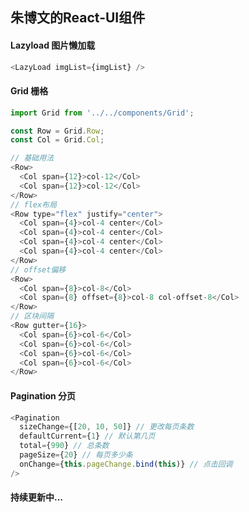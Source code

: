 ## 朱博文的React-UI组件

#### Lazyload 图片懒加载

```javascript
<LazyLoad imgList={imgList} />
```

#### Grid 栅格

```javascript
import Grid from '../../components/Grid';

const Row = Grid.Row;
const Col = Grid.Col;

// 基础用法
<Row>
  <Col span={12}>col-12</Col>
  <Col span={12}>col-12</Col>
</Row>
// flex布局
<Row type="flex" justify="center">
  <Col span={4}>col-4 center</Col>
  <Col span={4}>col-4 center</Col>
  <Col span={4}>col-4 center</Col>
  <Col span={4}>col-4 center</Col>
</Row>
// offset偏移
<Row>
  <Col span={8}>col-8</Col>
  <Col span={8} offset={8}>col-8 col-offset-8</Col>
</Row>
// 区块间隔
<Row gutter={16}>
  <Col span={6}>col-6</Col>
  <Col span={6}>col-6</Col>
  <Col span={6}>col-6</Col>
  <Col span={6}>col-6</Col>
</Row>
```

#### Pagination 分页

```javascript
<Pagination
  sizeChange={[20, 10, 50]} // 更改每页条数
  defaultCurrent={1} // 默认第几页
  total={990} // 总条数
  pageSize={20} // 每页多少条
  onChange={this.pageChange.bind(this)} // 点击回调
/> 
```

#### 持续更新中...



